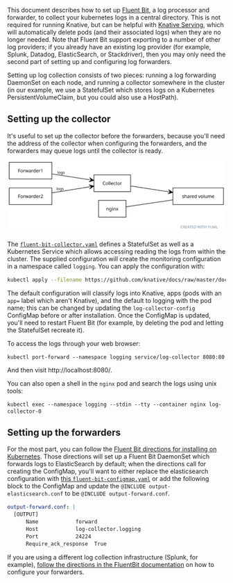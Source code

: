 This document describes how to set up [Fluent Bit](https://docs.fluentbit.io/),
a log processor and forwarder, to collect your kubernetes logs in a central
directory. This is not required for running Knative, but can be helpful with
[Knative Serving](../serving), which will automatically delete pods (and their
associated logs) when they are no longer needed. Note that Fluent Bit support
exporting to a number of other log providers; if you already have an existing
log provider (for example, Splunk, Datadog, ElasticSearch, or Stackdriver), then
you may only need the second part of setting up and configuring log forwarders.

Setting up log collection consists of two pieces: running a log forwarding
DaemonSet on each node, and running a collector somewhere in the cluster (in our
example, we use a StatefulSet which stores logs on a Kubernetes
PersistentVolumeClaim, but you could also use a HostPath).

## Setting up the collector

It's useful to set up the collector before the forwarders, because you'll need
the address of the collector when configuring the forwarders, and the forwarders
may queue logs until the collector is ready.

![System diagram: forwarders and co-located collector and nginx](system.svg)

<!-- yuml.me UML rendering of:
[Forwarder1]logs->[Collector]
[Forwarder2]logs->[Collector]

// Add notes
[Collector]->[shared volume]
[nginx]-[shared volume]
-->

The [`fluent-bit-collector.yaml`](./fluent-bit-collector.yaml) defines a
StatefulSet as well as a Kubernetes Service which allows accessing reading the
logs from within the cluster. The supplied configuration will create the
monitoring configuration in a namespace called `logging`. You can apply the
configuration with:

```bash
kubectl apply --filename https://github.com/knative/docs/raw/master/docs/install/collecting-logs/fluent-bit-collector.yaml
```

The default configuration will classify logs into Knative, apps (pods with an
`app=` label which aren't Knative), and the default to logging with the pod
name; this can be changed by updating the `log-collector-config` ConfigMap
before or after installation. Once the ConfigMap is updated, you'll need to
restart Fluent Bit (for example, by deleting the pod and letting the StatefulSet
recreate it).

To access the logs through your web browser:

```shell
kubectl port-forward --namespace logging service/log-collector 8080:80
```

And then visit http://localhost:8080/.

You can also open a shell in the `nginx` pod and search the logs using unix
tools:

```
kubectl exec --namespace logging --stdin --tty --container nginx log-collector-0
```

## Setting up the forwarders

For the most part, you can follow the
[Fluent Bit directions for installing on Kubernetes](https://docs.fluentbit.io/manual/installation/kubernetes).
Those directions will set up a Fluent Bit DaemonSet which forwards logs to
ElasticSearch by default; when the directions call for creating the ConfigMap,
you'll want to either replace the elasticsearch configuration with
[this `fluent-bit-configmap.yaml`](./fluent-bit-configmap.yaml) or add the
following block to the ConfigMap and update the
`@INCLUDE output-elasticsearch.conf` to be `@INCLUDE output-forward.conf`.

```yaml
output-forward.conf: |
  [OUTPUT]
      Name            forward
      Host            log-collector.logging
      Port            24224
      Require_ack_response  True
```

If you are using a different log collection infrastructure (Splunk, for
example),
[follow the directions in the FluentBit documentation](https://docs.fluentbit.io/manual/pipeline/outputs)
on how to configure your forwarders.
